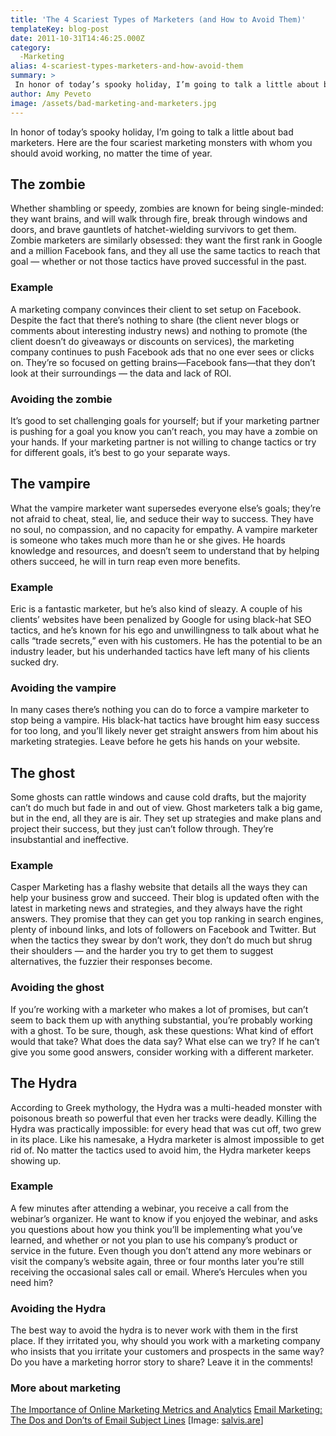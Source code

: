 ```yaml
---
title: 'The 4 Scariest Types of Marketers (and How to Avoid Them)'
templateKey: blog-post
date: 2011-10-31T14:46:25.000Z
category: 
  -Marketing
alias: 4-scariest-types-marketers-and-how-avoid-them
summary: > 
 In honor of today’s spooky holiday, I’m going to talk a little about bad marketers. Here are the four scariest marketing monsters with whom you should avoid working, no matter the time of year.
author: Amy Peveto
image: /assets/bad-marketing-and-marketers.jpg
---
```


In honor of today’s spooky holiday, I’m going to talk a little about bad marketers. Here are the four scariest marketing monsters with whom you should avoid working, no matter the time of year.

The zombie
----------

Whether shambling or speedy, zombies are known for being single-minded: they want brains, and will walk through fire, break through windows and doors, and brave gauntlets of hatchet-wielding survivors to get them. Zombie marketers are similarly obsessed: they want the first rank in Google and a million Facebook fans, and they all use the same tactics to reach that goal — whether or not those tactics have proved successful in the past.

### Example

A marketing company convinces their client to set setup on Facebook. Despite the fact that there’s nothing to share (the client never blogs or comments about interesting industry news) and nothing to promote (the client doesn’t do giveaways or discounts on services), the marketing company continues to push Facebook ads that no one ever sees or clicks on. They’re so focused on getting brains—Facebook fans—that they don’t look at their surroundings — the data and lack of ROI.

### Avoiding the zombie

It’s good to set challenging goals for yourself; but if your marketing partner is pushing for a goal you know you can’t reach, you may have a zombie on your hands. If your marketing partner is not willing to change tactics or try for different goals, it’s best to go your separate ways.

The vampire
-----------

What the vampire marketer want supersedes everyone else’s goals; they’re not afraid to cheat, steal, lie, and seduce their way to success. They have no soul, no compassion, and no capacity for empathy. A vampire marketer is someone who takes much more than he or she gives. He hoards knowledge and resources, and doesn’t seem to understand that by helping others succeed, he will in turn reap even more benefits.

### Example

Eric is a fantastic marketer, but he’s also kind of sleazy. A couple of his clients’ websites have been penalized by Google for using black-hat SEO tactics, and he’s known for his ego and unwillingness to talk about what he calls “trade secrets,” even with his customers. He has the potential to be an industry leader, but his underhanded tactics have left many of his clients sucked dry.

### Avoiding the vampire

In many cases there’s nothing you can do to force a vampire marketer to stop being a vampire. His black-hat tactics have brought him easy success for too long, and you’ll likely never get straight answers from him about his marketing strategies. Leave before he gets his hands on your website.

The ghost
---------

Some ghosts can rattle windows and cause cold drafts, but the majority can’t do much but fade in and out of view. Ghost marketers talk a big game, but in the end, all they are is air. They set up strategies and make plans and project their success, but they just can’t follow through. They’re insubstantial and ineffective.

### Example

Casper Marketing has a flashy website that details all the ways they can help your business grow and succeed. Their blog is updated often with the latest in marketing news and strategies, and they always have the right answers. They promise that they can get you top ranking in search engines, plenty of inbound links, and lots of followers on Facebook and Twitter. But when the tactics they swear by don’t work, they don’t do much but shrug their shoulders — and the harder you try to get them to suggest alternatives, the fuzzier their responses become.

### Avoiding the ghost

If you’re working with a marketer who makes a lot of promises, but can’t seem to back them up with anything substantial, you’re probably working with a ghost. To be sure, though, ask these questions: What kind of effort would that take? What does the data say? What else can we try? If he can’t give you some good answers, consider working with a different marketer.

The Hydra
---------

According to Greek mythology, the Hydra was a multi-headed monster with poisonous breath so powerful that even her tracks were deadly. Killing the Hydra was practically impossible: for every head that was cut off, two grew in its place. Like his namesake, a Hydra marketer is almost impossible to get rid of. No matter the tactics used to avoid him, the Hydra marketer keeps showing up.

### Example

A few minutes after attending a webinar, you receive a call from the webinar’s organizer. He want to know if you enjoyed the webinar, and asks you questions about how you think you’ll be implementing what you’ve learned, and whether or not you plan to use his company’s product or service in the future. Even though you don’t attend any more webinars or visit the company’s website again, three or four months later you’re still receiving the occasional sales call or email. Where’s Hercules when you need him?

### Avoiding the Hydra

The best way to avoid the hydra is to never work with them in the first place. If they irritated you, why should you work with a marketing company who insists that you irritate your customers and prospects in the same way? Do you have a marketing horror story to share? Leave it in the comments!

### More about marketing

[The Importance of Online Marketing Metrics and Analytics](/insights/importance-online-marketing-metrics-and-analytics) [Email Marketing: The Dos and Don’ts of Email Subject Lines](/insights/email-marketing-dos-and-donts-email-subject-lines) \[Image: [salvis.are](http://www.flickr.com/photos/mr_salvis_are/3330230315/)\]